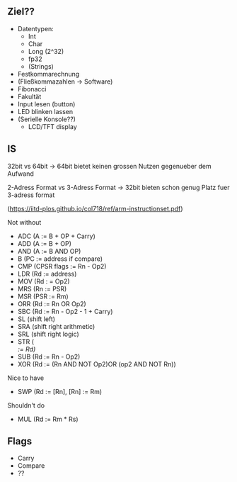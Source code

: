 
## Ziel??
 * Datentypen:
   * Int
   * Char
   * Long (2^32)
   * fp32
   * (Strings)
 * Festkommarechnung
 * (Fließkommazahlen -> Software)
 * Fibonacci
 * Fakultät
 * Input lesen (button)
 * LED blinken lassen
 * (Serielle Konsole??)
   * LCD/TFT display

## IS

32bit vs 64bit
  -> 64bit bietet keinen grossen Nutzen gegenueber dem Aufwand

2-Adress Format vs 3-Adress Format
  -> 32bit bieten schon genug Platz fuer 3-adress format

(https://iitd-plos.github.io/col718/ref/arm-instructionset.pdf)

Not without
 * ADC (A := B + OP + Carry)
 * ADD (A := B + OP)
 * AND (A := B AND OP)
 * B (PC := address if compare)
 * CMP (CPSR flags := Rn - Op2)
 * LDR (Rd := address)
 * MOV (Rd : = Op2)
 * MRS (Rn := PSR)
 * MSR (PSR := Rm)
 * ORR (Rd := Rn OR Op2)
 * SBC (Rd := Rn - Op2 - 1 + Carry)
 * SL (shift left)
 * SRA (shift right arithmetic)
 * SRL (shift right logic)
 * STR (<address> := Rd)
 * SUB (Rd := Rn - Op2)
 * XOR (Rd := (Rn AND NOT Op2)OR (op2 AND NOT Rn))

Nice to have
 * SWP (Rd := [Rn], [Rn] := Rm)

Shouldn't do
 * MUL (Rd := Rm * Rs)

## Flags
 * Carry
 * Compare
 * ??
